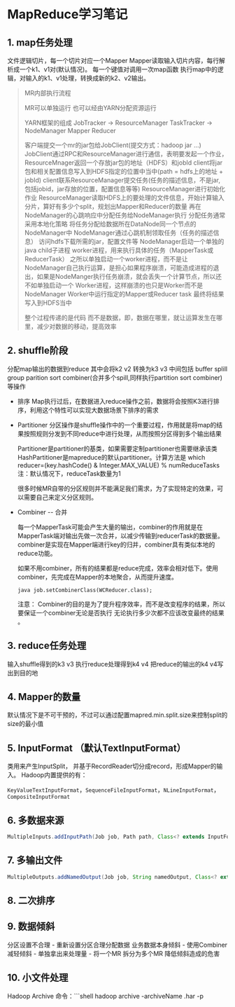 # MapReduce学习笔记

## 1. map任务处理

文件逻辑切片，每一个切片对应一个Mapper
Mapper读取输入切片内容，每行解析成一个k1、v1对(默认情况)。
每一个键值对调用一次map函数
执行map中的逻辑，对输入的k1、v1处理，转换成新的k2、v2输出。

> MR内部执行流程
>
> MR可以单独运行 也可以经由YARN分配资源运行 
>
> YARN框架的组成
> 	JobTracker -> ResourceManager
> 	TaskTracker -> NodeManager
> 	Mapper Reducer
>
> 客户端提交一个mr的jar包给JobClient(提交方式：hadoop jar ...)
> JobClient通过RPC和ResourceManager进行通信，表明要发起一个作业，ResourceMnager返回一个存放jar包的地址（HDFS）和jobId
> client将jar包和相关配置信息写入到HDFS指定的位置中当中(path = hdfs上的地址 + jobId)
> client联系ResourceManager提交任务(任务的描述信息，不是jar, 包括jobid，jar存放的位置，配置信息等等)
> ResourceManager进行初始化作业
> ResourceManager读取HDFS上的要处理的文件信息，开始计算输入分片，算好有多少个split，规划出Mapper和Reducer的数量
> 再在NodeManager的心跳响应中分配任务给NodeManager执行
> 分配任务通常采用本地化策略 将任务分配给数据所在DataNode同一个节点的NodeManager中
> NodeManager通过心跳机制领取任务（任务的描述信息）
> 访问hdfs下载所需的jar，配置文件等
> NodeManager启动一个单独的java child子进程 worker进程，用来执行具体的任务（MapperTask或ReducerTask） 
> 之所以单独启动一个worker进程，而不是让NodeManager自己执行运算，是担心如果程序崩溃，可能造成进程的退出，如果是NodeManger执行任务崩溃，就会丢失一个计算节点，所以还不如单独启动一个 Worker进程，这样崩溃的也只是Worker而不是NodeManager
> Worker中运行指定的Mapper或Reducer  task 最终将结果写入到HDFS当中
>
> 整个过程传递的是代码 而不是数据，即，数据在哪里，就让运算发生在哪里，减少对数据的移动，提高效率	
>
> 



## 2. shuffle阶段

分配map输出的数据到reduce 其中会将k2 v2 转换为k3 v3
中间包括 buffer splill group parition sort combiner(合并多个spill,同样执行partition sort combiner)等操作

- 排序 
  Map执行过后，在数据进入reduce操作之前，数据将会按照K3进行排序，利用这个特性可以实现大数据场景下排序的需求

- Partitioner 
  分区操作是shuffle操作中的一个重要过程，作用就是将map的结果按照规则分发到不同reduce中进行处理，从而按照分区得到多个输出结果

  Partitioner是partitioner的基类，如果需要定制partitioner也需要继承该类
  HashPartitioner是mapreduce的默认partitioner。计算方法是
    which reducer=(key.hashCode() & Integer.MAX_VALUE) % numReduceTasks
  注：默认情况下，reduceTask数量为1

  很多时候MR自带的分区规则并不能满足我们需求，为了实现特定的效果，可以需要自己来定义分区规则。

- Combiner -- 	合并

  每一个MapperTask可能会产生大量的输出，combiner的作用就是在MapperTask端对输出先做一次合并，以减少传输到reducerTask的数据量。
   combiner是实现在Mapper端进行key的归并，combiner具有类似本地的reduce功能。

  如果不用combiner，所有的结果都是reduce完成，效率会相对低下。使用combiner，先完成在Mapper的本地聚合，从而提升速度。

  ```java job.setCombinerClass(WCReducer.class);```

  注意：
  	Combiner的目的是为了提升程序效率，而不是改变程序的结果，所以要保证一个combiner无论是否执行 无论执行多少次都不应该改变最终的结果 。

  

## 3. reduce任务处理

输入shuffle得到的k3 v3 执行reduce处理得到k4 v4
把reduce的输出的k4 v4写出到目的地



## 4. Mapper的数量

  默认情况下是不可干预的，不过可以通过配置mapred.min.split.size来控制split的size的最小值

## 5. InputFormat （默认TextInputFormat）

  类用来产生InputSplit， 并基于RecordReader切分成record，形成Mapper的输入。
  Hadoop内置提供的有：

`KeyValueTextInputFormat`，`SequenceFileInputFormat`，`NLineInputFormat`，`CompositeInputFormat`

## 6. 多数据来源

```java
MultipleInputs.addInputPath(Job job, Path path, Class<? extends InputFormat> inputFormatClass, Class<? extends Mapper> mapperClass)
```

## 7. 多输出文件

```java
MultipleOutputs.addNamedOutput(Job job, String namedOutput, Class<? extends OutputFormat> outputFormatClass, Class<?> keyClass, Class<?> valueClass)
```

## 8. 二次排序

## 9. 数据倾斜

  分区设置不合理 - 重新设置分区合理分配数据
  业务数据本身倾斜 - 使用Combiner减轻倾斜
    - 单独拿出来处理量
    - 将一个MR 拆分为多个MR 降低倾斜造成的危害

## 10. 小文件处理

  Hadoop Archive
  命令：```shell hadoop archive -archiveName <NAME>.har -p <parent path> <dest>
